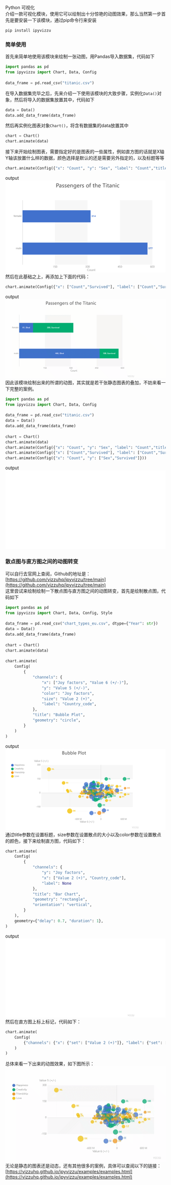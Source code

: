 Python 可视化<br />介绍一款可视化模块，使用它可以绘制出十分惊艳的动图效果，那么当然第一步首先是要安装一下该模块，通过pip命令行来安装
```bash
pip install ipyvizzu
```
<a name="HjU1g"></a>
### **简单使用**
首先来简单地使用该模块来绘制一张动图，用Pandas导入数据集，代码如下
```python
import pandas as pd
from ipyvizzu import Chart, Data, Config

data_frame = pd.read_csv("titanic.csv")
```
在导入数据集完毕之后，先来介绍一下使用该模块的大致步骤，实例化`Data()`对象，然后将导入的数据集放置其中，代码如下
```python
data = Data()
data.add_data_frame(data_frame)
```
然后再实例化图表对象`Chart()`，将含有数据集的data放置其中
```python
chart = Chart()
chart.animate(data)
```
接下来开始绘制图表，需要指定好的是图表的一些属性，例如直方图的话就是X轴Y轴该放置什么样的数据，颜色选择是默认的还是需要另外指定的，以及标题等等
```python
chart.animate(Config({"x": "Count", "y": "Sex", "label": "Count","title":"Passengers of the Titanic"}))
```
output<br />![](./img/1650805189568-163de23b-da29-46b4-9e89-f373fede4af5.png)<br />然后在此基础之上，再添加上下面的代码：
```python
chart.animate(Config({"x": ["Count","Survived"], "label": ["Count","Survived"], "color": "Survived"}))
```
output<br />![](./img/1650805189588-2c1e9032-0e52-4620-9d1e-8e6c4d5accc9.gif)<br />因此该模块绘制出来的所谓的动图，其实就是若干张静态图表的叠加，不妨来看一下完整的案例。
```python
import pandas as pd
from ipyvizzu import Chart, Data, Config

data_frame = pd.read_csv("titanic.csv")
data = Data()
data.add_data_frame(data_frame)

chart = Chart()
chart.animate(data)
chart.animate(Config({"x": "Count", "y": "Sex", "label": "Count","title":"Passengers of the Titanic"}))
chart.animate(Config({"x": ["Count","Survived"], "label": ["Count","Survived"], "color": "Survived"}))
chart.animate(Config({"x": "Count", "y": ["Sex","Survived"]}))
```
output<br />![](./img/1650805189641-39366ab5-0128-43ba-a2de-72fa1c30f163.gif)
<a name="KmE0E"></a>
### **散点图与直方图之间的动图转变**
可以自行去官网上查阅，Github的地址是：[https://github.com/vizzuhq/ipyvizzu/tree/main](https://github.com/vizzuhq/ipyvizzu/tree/main)<br />这里尝试来绘制绘制一下散点图与直方图之间的动图转变，首先是绘制散点图，代码如下
```python
import pandas as pd
from ipyvizzu import Chart, Data, Config, Style

data_frame = pd.read_csv("chart_types_eu.csv", dtype={"Year": str})
data = Data()
data.add_data_frame(data_frame)

chart = Chart()
chart.animate(data)

chart.animate(
	Config(
		{
			"channels": {
				"x": ["Joy factors", "Value 6 (+/-)"],
				"y": "Value 5 (+/-)",
				"color": "Joy factors",
				"size": "Value 2 (+)",
				"label": "Country_code",
			},
			"title": "Bubble Plot",
			"geometry": "circle",
		}
	)
)
```
output<br />![](./img/1650805189834-cd535281-5a8f-43c4-90d4-132c1cbc1863.png)<br />通过title参数在设置标题，size参数在设置散点的大小以及color参数在设置散点的颜色，接下来绘制直方图，代码如下：
```python
chart.animate(
    Config(
        {
            "channels": {
                "y": "Joy factors",
                "x": ["Value 2 (+)", "Country_code"],
                "label": None
            },
            "title": "Bar Chart",
            "geometry": "rectangle",
            "orientation": "vertical",
        }
    ),
    geometry={"delay": 0.7, "duration": 1},
)
```
output<br />![](./img/1650805189886-3c088a67-3da1-4a69-871c-8f92fe965383.gif)<br />然后在直方图上标上标记，代码如下：
```python
chart.animate(
    Config(
        {"channels": {"x": {"set": ["Value 2 (+)"]}, "label": {"set": ["Value 2 (+)"]}}}
    )
)
```
总体来看一下出来的动图效果，如下图所示：<br />![](./img/1650805189889-933f27b5-b454-4eb7-84b2-5b403b1173de.gif)<br />无论是静态的图表还是动态，还有其他很多的案例，具体可以查阅以下的链接：[https://vizzuhq.github.io/ipyvizzu/examples/examples.html](https://vizzuhq.github.io/ipyvizzu/examples/examples.html)

 
